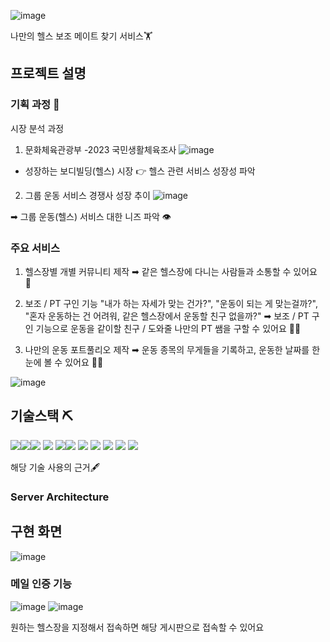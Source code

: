 
![image](https://github.com/makeprojectwithworld/HELPER/assets/156163390/453ec828-d9ac-455d-85a8-8c994253fdc9)

나만의 헬스 보조 메이트 찾기 서비스🏋️


## 프로젝트 설명

### 기획 과정 📌

시장 분석 과정


1. 문화체육관광부 -2023 국민생활체육조사
![image](https://github.com/makeprojectwithworld/HELPER/assets/156163390/109f71f5-f412-49b9-b47f-4da8cd9979d6)

- 성장하는 보디빌딩(헬스) 시장 👉 헬스 관련 서비스 성장성 파악




2. 그룹 운동 서비스 경쟁사 성장 추이
![image](https://github.com/makeprojectwithworld/HELPER/assets/156163390/a649941e-6237-4a72-b95d-949f6bf8d056)

➡︎ 그룹 운동(헬스) 서비스 대한 니즈 파악 👁️




### 주요 서비스

1. 헬스장별 개별 커뮤니티 제작
   ➡︎ 같은 헬스장에 다니는 사람들과 소통할 수 있어요 🤷

2. 보조 / PT 구인 기능
    "내가 하는 자세가 맞는 건가?", "운동이 되는 게 맞는걸까?", "혼자 운동하는 건 어려워, 같은 헬스장에서 운동할 친구 없을까?"
     ➡︎ 보조 / PT 구인 기능으로 운동을 같이할 친구 / 도와줄 나만의 PT 쌤을 구할 수 있어요 🏋️‍♂️

3. 나만의 운동 포트풀리오 제작
   ➡︎ 운동 종목의 무게들을 기록하고, 운동한 날짜를 한 눈에 볼 수 있어요 🧘‍♂️

![image](https://github.com/makeprojectwithworld/HELPER/assets/156163390/030737a1-91cd-4f7d-bbc9-218ab88d65a6)



## 기술스택 ⛏️
<img src="https://img.shields.io/badge/JavaScript-F7DF1E?style=flat-square&logo=javascript&logoColor=white" /><img src="https://img.shields.io/badge/vue.js-4FC08D?style=flat-square&logo=vue.js&logoColor=white" /><img src="https://img.shields.io/badge/node.js-5FA04E?style=flat-square&logo=node.js&logoColor=white" /> <img src="https://img.shields.io/badge/axios-5A29E4?style=flat-square&logo=axios&logoColor=white" />
<img src="https://img.shields.io/badge/mysql-4479A1?style=flat-square&logo=mysql&logoColor=white" /><img src="https://img.shields.io/badge/springboot-6DB33F?style=flat-square&logo=SpringBoot&logoColor=white" /> <img src="https://img.shields.io/badge/MyBatis-000000?style=flat-square&logo=MyBatis&logoColor=white"> <img src="https://img.shields.io/badge/Java-007396?style=flat-square&logo=Java&logoColor=white"> 
<img src="https://img.shields.io/badge/JWT-40AEF0?style=flat-square&logo=JWT&logoColor=white"> <img src="https://img.shields.io/badge/Oauth2-000000?style=flat-square&logo=Oauth2&logoColor=white"> <img src="https://img.shields.io/badge/AWS-232F3E?style=flat-square&logo=amazonwebservices&logoColor=white"> 



해당 기술 사용의 근거🖋️



### Server Architecture


## 구현 화면
![image](https://github.com/makeprojectwithworld/HELPER/assets/156163390/d82ccbc5-dd01-4622-a953-d045929cca79)

### 메일 인증 기능

![image](https://github.com/makeprojectwithworld/HELPER/assets/156163390/bfec833d-148d-4ca0-94e1-557236d7437e) ![image](https://github.com/makeprojectwithworld/HELPER/assets/156163390/9da1e6af-d4a0-4514-83c5-63327e14dd51)



원하는 헬스장을 지정해서 접속하면 해당 게시판으로 접속할 수 있어요








